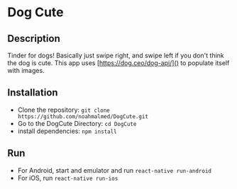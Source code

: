 # Dog Cute
## Description
Tinder for dogs! Basically just swipe right, and swipe left if you don't think the dog is cute. This app uses [https://dog.ceo/dog-api/]() to populate itself with images.

## Installation
- Clone the repository: `git clone https://github.com/noahmalmed/DogCute.git`
- Go to the DogCute Directory: `cd DogCute`
- install dependencies: `npm install`

## Run
- For Android, start and emulator and run `react-native run-android`
- For iOS, run `react-native run-ios` 
